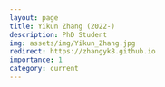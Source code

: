 ```yaml
---
layout: page
title: Yikun Zhang (2022-)
description: PhD Student
img: assets/img/Yikun_Zhang.jpg
redirect: https://zhangyk8.github.io
importance: 1
category: current
---
```

